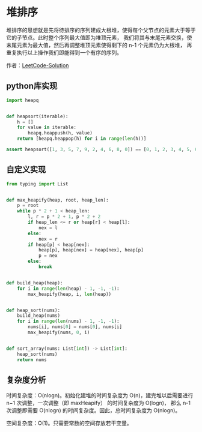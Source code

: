 # 堆排序
堆排序的思想就是先将待排序的序列建成大根堆，使得每个父节点的元素大于等于它的子节点。此时整个序列最大值即为堆顶元素，
我们将其与末尾元素交换，使末尾元素为最大值，然后再调整堆顶元素使得剩下的 n-1 个元素仍为大根堆，
再重复执行以上操作我们即能得到一个有序的序列。

作者：[LeetCode-Solution](https://leetcode-cn.com/problems/sort-an-array/solution/pai-xu-shu-zu-by-leetcode-solution/)

## python库实现
```python
import heapq


def heapsort(iterable):
    h = []
    for value in iterable:
        heapq.heappush(h, value)
    return [heapq.heappop(h) for i in range(len(h))]

assert heapsort([1, 3, 5, 7, 9, 2, 4, 6, 8, 0]) == [0, 1, 2, 3, 4, 5, 6, 7, 8, 9]
```

## 自定义实现
```python
from typing import List


def max_heapify(heap, root, heap_len):
    p = root
    while p * 2 + 1 < heap_len:
        l, r = p * 2 + 1, p * 2 + 2
        if heap_len <= r or heap[r] < heap[l]:
            nex = l
        else:
            nex = r
        if heap[p] < heap[nex]:
            heap[p], heap[nex] = heap[nex], heap[p]
            p = nex
        else:
            break


def build_heap(heap):
    for i in range(len(heap) - 1, -1, -1):
        max_heapify(heap, i, len(heap))


def heap_sort(nums):
    build_heap(nums)
    for i in range(len(nums) - 1, -1, -1):
        nums[i], nums[0] = nums[0], nums[i]
        max_heapify(nums, 0, i)


def sort_array(nums: List[int]) -> List[int]:
    heap_sort(nums)
    return nums
```

## 复杂度分析

时间复杂度：O(nlogn)。初始化建堆的时间复杂度为 O(n)，建完堆以后需要进行 n−1 次调整，一次调整（即 maxHeapify） 的时间复杂度为 O(logn)，
那么 n-1 次调整即需要 O(nlogn) 的时间复杂度。因此，总时间复杂度为 O(nlogn)。

空间复杂度：O(1)。只需要常数的空间存放若干变量。